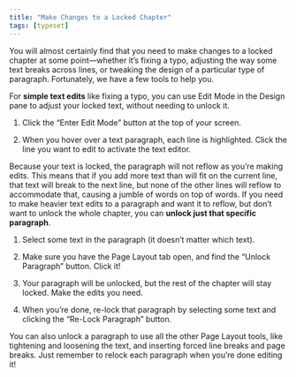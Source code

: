```yaml
---
title: "Make Changes to a Locked Chapter"
tags: [typeset]
---
```

 
<html><body><section data-type="chapter" class="hsecchapter" data-hederis-type="hsecchapter" id="locked-changes" data-pi-attrs="id: locked-changes; data-tags: typeset;" role="doc-chapter" data-tags="typeset" data-author-name=" " data-book-title=" " title="Make Changes to a Locked Chapter"><p class="hblkp" data-hederis-type="hblkp" id="pU9fuFnNo">You will almost certainly find that you need to make changes to a locked chapter at some point&#8212;whether it&#8217;s fixing a typo, adjusting the way some text breaks across lines, or tweaking the design of a particular type of paragraph. Fortunately, we have a few tools to help you.</p><p class="hblkp" data-hederis-type="hblkp" id="pCEL3aS4i">For <strong data-hederis-type="hspanstrong" id="pIJPxi3sV">simple text edits</strong> like fixing a typo, you can use Edit Mode in the Design pane to adjust your locked text, without needing to unlock it. </p><ol class="hwprnumlist" data-hederis-type="hwprnumlist" id="powwRQaGj"><li class="hblkoli" data-hederis-type="hblkoli" id="lilecfDbi1"><p class="hblkoli" data-hederis-type="hblklip" id="p82Daw7gh">Click the &#8220;Enter Edit Mode&#8221; button at the top of your screen.</p></li><li class="hblkoli" data-hederis-type="hblkoli" id="liJVXBsyzG"><p class="hblkoli" data-hederis-type="hblklip" id="pHmYIzyz1">When you hover over a text paragraph, each line is highlighted. Click the line you want to edit to activate the text editor.</p></li></ol><p class="hblkp" data-hederis-type="hblkp" id="pBmzFIb0u">Because your text is locked, the paragraph will not reflow as you&#8217;re making edits. This means that if you add more text than will fit on the current line, that text will break to the next line, but none of the other lines will reflow to accommodate that, causing a jumble of words on top of words. If you need to make heavier text edits to a paragraph and want it to reflow, but don&#8217;t want to unlock the whole chapter, you can <strong class="hspanstrong" data-hederis-type="hspanstrong" id="pfuxoXfSO">unlock just that specific paragraph</strong>.</p><ol class="hwprnumlist" data-hederis-type="hwprnumlist" id="pMErEfNa1"><li class="hblkoli" data-hederis-type="hblkoli" id="li7AyTH94G"><p class="hblkoli" data-hederis-type="hblklip" id="p5uaVhITk">Select some text in the paragraph (it doesn&#8217;t matter which text).</p></li><li class="hblkoli" data-hederis-type="hblkoli" id="liB9IZXihD"><p class="hblkoli" data-hederis-type="hblklip" id="pE97MpY8T">Make sure you have the Page Layout tab open, and find the &#8220;Unlock Paragraph&#8221; button. Click it!</p></li><li class="hblkoli" data-hederis-type="hblkoli" id="liQuwzRnhG"><p class="hblkoli" data-hederis-type="hblklip" id="p2MaMHviV">Your paragraph will be unlocked, but the rest of the chapter will stay locked. Make the edits you need.</p></li><li class="hblkoli" data-hederis-type="hblkoli" id="liPBiX0goO"><p class="hblkoli" data-hederis-type="hblklip" id="pfd4G58Ja">When you&#8217;re done, re-lock that paragraph by selecting some text and clicking the &#8220;Re-Lock Paragraph&#8221; button.</p></li></ol><p class="hblkp" data-hederis-type="hblkp" id="phSvUBeKY">You can also unlock a paragraph to use all the other Page Layout tools, like tightening and loosening the text, and inserting forced line breaks and page breaks. Just remember to relock each paragraph when you&#8217;re done editing it!</p></section></body></html>

